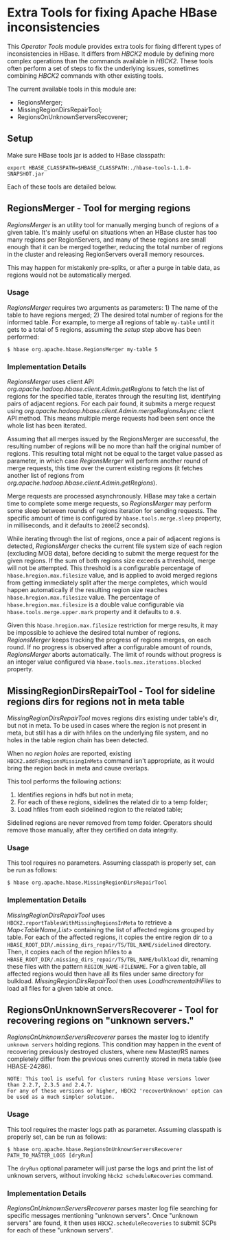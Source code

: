 <!--
 Licensed to the Apache Software Foundation (ASF) under one
 or more contributor license agreements.  See the NOTICE file
 distributed with this work for additional information
 regarding copyright ownership.  The ASF licenses this file
 to you under the Apache License, Version 2.0 (the
 "License"); you may not use this file except in compliance
 with the License.  You may obtain a copy of the License at

     http://www.apache.org/licenses/LICENSE-2.0

 Unless required by applicable law or agreed to in writing, software
 distributed under the License is distributed on an "AS IS" BASIS,
 WITHOUT WARRANTIES OR CONDITIONS OF ANY KIND, either express or implied.
 See the License for the specific language governing permissions and
 limitations under the License.
-->

# Extra Tools for fixing Apache HBase inconsistencies

This _Operator Tools_ module provides extra tools for fixing different types of inconsistencies
in HBase. It differs from _HBCK2_ module by defining more complex operations than the commands
available in _HBCK2_. These tools often perform a set of steps to fix the underlying issues,
sometimes combining _HBCK2_ commands with other existing tools.


The current available tools in this
module are:

- RegionsMerger;
- MissingRegionDirsRepairTool;
- RegionsOnUnknownServersRecoverer;

## Setup
Make sure HBase tools jar is added to HBase classpath:

```
export HBASE_CLASSPATH=$HBASE_CLASSPATH:./hbase-tools-1.1.0-SNAPSHOT.jar
```

Each of these tools are detailed below.

## RegionsMerger - Tool for merging regions

_RegionsMerger_ is an utility tool for manually merging bunch of regions of
a given table. It's mainly useful on situations when an HBase cluster has too
many regions per RegionServers, and many of these regions are small enough that
it can be merged together, reducing the total number of regions in the cluster
and releasing RegionServers overall memory resources.

This may happen for mistakenly pre-splits, or after a purge in table
data, as regions would not be automatically merged.

### Usage

_RegionsMerger_ requires two arguments as parameters: 1) The name of the table
to have regions merged; 2) The desired total number of regions for the informed
table. For example, to merge all regions of table `my-table` until it gets to a
total of 5 regions, assuming the _setup_ step above has been performed:

```
$ hbase org.apache.hbase.RegionsMerger my-table 5
```

### Implementation Details

_RegionsMerger_ uses client API
_org.apache.hadoop.hbase.client.Admin.getRegions_ to fetch the list of regions
for the specified table, iterates through the resulting list, identifying pairs
of adjacent regions. For each pair found, it submits a merge request using
_org.apache.hadoop.hbase.client.Admin.mergeRegionsAsync_ client API method.
This means multiple merge requests had been sent once the whole list has been
iterated.

Assuming that all merges issued by the RegionsMerger are successful, the resulting number of
regions will be no more than half the original number of regions. This resulting total
might not be equal to the target value passed as parameter, in which case
_RegionsMerger_ will perform another round of merge requests, this time over
the current existing regions (it fetches another list of regions from
  _org.apache.hadoop.hbase.client.Admin.getRegions_).

Merge requests are processed asynchronously. HBase may take a certain time to
complete some merge requests, so _RegionsMerger_ may perform some sleep between
rounds of regions iteration for sending requests. The specific amount of time is
configured by `hbase.tools.merge.sleep` property, in milliseconds, and it
defaults to `2000`(2 seconds).

While iterating through the list of regions, once a pair of adjacent regions is
detected, _RegionsMerger_ checks the current file system size of each region (excluding MOB data),
before deciding to submit the merge request for the given regions. If the sum of
both regions size exceeds a threshold, merge will not be attempted.
This threshold is a configurable percentage of `hbase.hregion.max.filesize`
value, and is applied to avoid merged regions from getting immediately split
after the merge completes, which would happen automatically if the resulting
region size reaches `hbase.hregion.max.filesize` value. The percentage of
`hbase.hregion.max.filesize` is a double value configurable via
`hbase.tools.merge.upper.mark` property and it defaults to `0.9`.

Given this `hbase.hregion.max.filesize` restriction for merge results, it may be
impossible to achieve the desired total number of regions.
_RegionsMerger_ keeps tracking the progress of regions merges, on each round.
If no progress is observed after a configurable amount of rounds,
_RegionsMerger_ aborts automatically. The limit of rounds without progress is an
integer value configured via `hbase.tools.max.iterations.blocked` property.

## MissingRegionDirsRepairTool - Tool for sideline regions dirs for regions not in meta table

_MissingRegionDirsRepairTool_ moves regions dirs existing under table's dir, but not in meta.
To be used in cases where the region is not present in meta, but still has a dir with hfiles on the
underlying file system, and no holes in the table region chain has been detected.

When no _region holes_ are reported, existing `HBCK2.addFsRegionsMissingInMeta`
command isn't appropriate, as it would bring the region back in meta and cause overlaps.

This tool performs the following actions:
1) Identifies regions in hdfs but not in meta;
2) For each of these regions, sidelines the related dir to a temp folder;
3) Load hfiles from each sidelined region to the related table;

Sidelined regions are never removed from temp folder. Operators should remove those manually,
after they certified on data integrity.

### Usage

This tool requires no parameters. Assuming classpath is properly set, can be run as follows:

```
$ hbase org.apache.hbase.MissingRegionDirsRepairTool
```


### Implementation Details

_MissingRegionDirsRepairTool_ uses `HBCK2.reportTablesWithMissingRegionsInMeta` to retrieve a
_Map<TableName,List<Path>>_ containing the list of affected regions grouped by table. For each of
the affected regions, it copies the entire region dir to a
`HBASE_ROOT_DIR/.missing_dirs_repair/TS/TBL_NAME/sidelined` directory. Then, it copies each of the
region hfiles to a `HBASE_ROOT_DIR/.missing_dirs_repair/TS/TBL_NAME/bulkload` dir, renaming these
files with the pattern `REGION_NAME-FILENAME`. For a given table, all affected regions would then
have all its files under same directory for bulkload. _MissingRegionDirsRepairTool_ then uses
_LoadIncrementalHFiles_ to load all files for a given table at once.

## RegionsOnUnknownServersRecoverer - Tool for recovering regions on "unknown servers."

_RegionsOnUnknownServersRecoverer_ parses the master log to identify `unknown servers`
holding regions. This condition may happen in the event of recovering previously destroyed clusters,
where new Master/RS names completely differ from the previous ones currently
stored in meta table (see HBASE-24286).

```
NOTE: This tool is useful for clusters runing hbase versions lower than 2.2.7, 2.3.5 and 2.4.7.
For any of these versions or higher, HBCK2 'recoverUnknown' option can be used as a much simpler solution.
```

### Usage

This tool requires the master logs path as parameter. Assuming classpath is properly set,
can be run as follows:

```
$ hbase org.apache.hbase.RegionsOnUnknownServersRecoverer PATH_TO_MASTER_LOGS [dryRun]
```

The `dryRun` optional parameter will just parse the logs and print the list of unknown servers,
without invoking `hbck2 scheduleRecoveries` command.


### Implementation Details

_RegionsOnUnknownServersRecoverer_ parses master log file searching for specific messages mentioning
 "unknown servers". Once "unknown servers" are found, it then uses `HBCK2.scheduleRecoveries` to
 submit SCPs for each of these "unknown servers".
